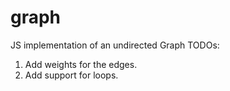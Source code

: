 # graph
JS implementation of an undirected Graph
TODOs: 
1. Add weights for the edges. 
2. Add support for loops.
